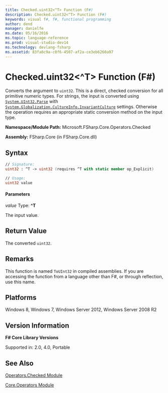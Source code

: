 ```yaml
---
title: Checked.uint32<^T> Function (F#)
description: Checked.uint32<^T> Function (F#)
keywords: visual f#, f#, functional programming
author: dend
manager: danielfe
ms.date: 05/16/2016
ms.topic: language-reference
ms.prod: visual-studio-dev14
ms.technology: devlang-fsharp
ms.assetid: 83fa0c9a-c0f6-4507-af2a-ce3eb6260a97 
---
```


# Checked.uint32<^T> Function (F#)

Converts the argument to `uint32`. This is a direct, checked conversion for all primitive numeric types. For strings, the input is converted using [`System.UInt32.Parse`](https://msdn.microsoft.com/library/system.uint32.parse.aspx) with [`System.Globalization.CultureInfo.InvariantCulture`](https://msdn.microsoft.com/library/system.globalization.cultureinfo.invariantculture.aspx) settings. Otherwise the operation requires an appropriate static conversion method on the input type.

**Namespace/Module Path:** Microsoft.FSharp.Core.Operators.Checked

**Assembly:** FSharp.Core (in FSharp.Core.dll)


## Syntax

```fsharp
// Signature:
uint32 : ^T -> uint32 (requires ^T with static member op_Explicit)

// Usage:
uint32 value
```

#### Parameters
*value*
Type: **^T**


The input value.

## Return Value

The converted `uint32`.

## Remarks
This function is named `ToUInt32` in compiled assemblies. If you are accessing the function from a language other than F#, or through reflection, use this name.


## Platforms
Windows 8, Windows 7, Windows Server 2012, Windows Server 2008 R2


## Version Information
**F# Core Library Versions**

Supported in: 2.0, 4.0, Portable

## See Also
[Operators.Checked Module](Operators.Checked-Module-%5BFSharp%5D.md)

[Core.Operators Module](Core.Operators-Module-%5BFSharp%5D.md)